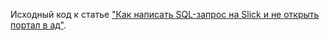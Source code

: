Исходный код к статье ["Как написать SQL-запрос на Slick и не открыть портал в ад"](https://habrahabr.ru/company/cit/blog/305682/).